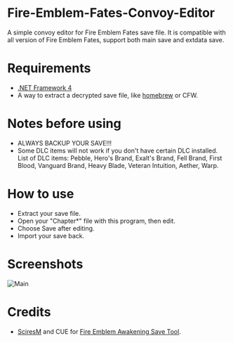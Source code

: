 # Fire-Emblem-Fates-Convoy-Editor
A simple convoy editor for Fire Emblem Fates save file. It is compatible with all version
of Fire Emblem Fates, support both main save and extdata save.

# Requirements
* [.NET Framework 4](http://www.microsoft.com/en-US/download/details.aspx?id=17718)
* A way to extract a decrypted save file, like [homebrew](http://smealum.github.io/3ds/)
or CFW.

# Notes before using
* ALWAYS BACKUP YOUR SAVE!!!
* Some DLC items will not work if you don't have certain DLC installed. List of DLC items:
Pebble, Hero's Brand, Exalt's Brand, Fell Brand, First Blood, Vanguard Brand, Heavy Blade,
Veteran Intuition, Aether, Warp.

# How to use
* Extract your save file.
* Open your "Chapter*" file with this program, then edit.
* Choose Save after editing.
* Import your save back.

# Screenshots
![Main](http://i.imgur.com/0mBrWok.png)

# Credits
* [SciresM](https://github.com/SciresM) and CUE for [Fire Emblem Awakening Save Tool](https://github.com/SciresM/FEAST).
